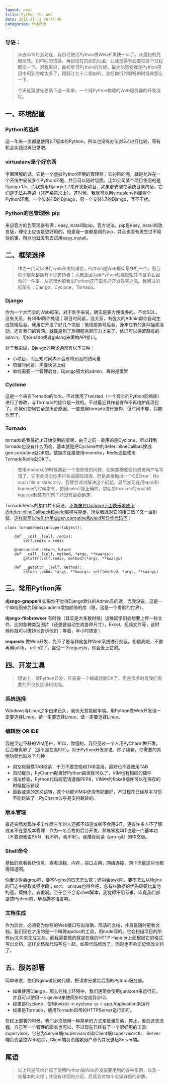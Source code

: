 ```yaml
---
layout: post
title: Python for Web
date: 2015-11-15 20:44:46
categories: Web开发
---
```


### 导语：
> 从去年12月到现在，我已经使用Python做Web开发快一年了。从最初的亮眼茫然，到中间的烦躁，再到现在的如饥似渴，让我觉得有必要把这个过程回忆一下。对我来说，最初学习Python的时候，最大的感受就是Python项目中用到的库太多了，跟怒江七十二拐似的，总在你行的顺畅的时候来那么一下。

> 今天这篇就先总结下这一年来，一个纯Python构建的Web服务器的开发流程。

##  一、环境配置

### Python的选择
这一年来一直都是使用2.7版本的Python，所以也没有办法对3.4进行比较，等有机会实践过再记录吧。

### virtualenv是个好东西
字面理解的话，它是一个虚拟Python环境的管理器；它的目的呢，就是允许在一个系统中安装多个Python环境，并且可以随时切换。比如公司某个项目使用的是Django 1.5，而我想用Django 1.7来开发新项目，如果都安装在系统目录的话，它们是无法共存的（非严格意义上）。这时候，我就可以用virtualenv构建两个Python环境，一个安装1.5的Djnago，另一个安装1.7的Django，互不干扰。

### Python的包管理器: pip
来自官方的包管理器有俩：easy_install和pip。官方说法，pip是easy_install的改良版，理论上应该是更好用的，但是我一直都是用的pip，并且也没有发生过不愉快的事，所以也就没有去试用easy_install。

## 二、框架选择
> 作为一门可以进行web开发的语言，Python是Web框架最多的一个，而且每个框架都拥有不少支持者；大概是因为用Python创建框架并不是多么困难的一件事，从这里也能看出Python这门语言的开发效率之高。我用过的框架有：Django，Cyclone，Tornado。

### Django
作为一个大而全的Web框架，对于新手来说，确实是要方便很多的。不会SQL，没有关系，有ORM帮你处理；项目时间紧，没关系，有强大的Admin帮你自动生成管理后台。我用它开发了好几个项目：微信服务号后台，逢年过节的各种抽奖活动，还有我们的官网。就算是到了后期服务器压力上来了，依旧可以保留原有的admin，用tornado或者golang来重构API接口。

对于我来说，Django的用途通常有以下三种：

+ 小项目，而且短时间内不会有特别高的访问量
+ 项目时间紧，需要快速上线
+ 单纯需要一个管理后台，Django强大的admin，真的是很赞

### Cyclone
这是一个来自Tornado的fork，不过使用了twisted（一个异步的Python网络库）进行了修改，与Tornado的接口是一致的。不过最近其作者宣布不再维护此项目了。而我们使用它全是历史原因，一直想用tornado进行重构，但时间不够，只能作罢了。

### Tornado
tornado是我最近才开始使用的框架，由于之前一直用的是Cyclone，所以转到tornado也没有什么困难，基本就是把Cyclone中的defer.inlineCallbac换成gen.coroutine就OK啦。数据库连接使用momoko，Redis连接使用TornadoRedis就OK了。

> 使用momoko的时候遇到一个很奇怪的问题，如果数据库密码或者用户名写错了，它不会提示你用户名或密码错误，而是直接抛出一个OSError：No such file or directory。我曾尝试过解决这个问题，最后发现在用epoll和kqueue的时候才有，使用select是正确的，貌似是tornado的epoll和kqueue封装有问题？还没有最终确定。


TornadoRedis的接口并不简洁，不能像在Cyclone下面快乐地使用@defer.inlineCallback和yield那样写异步，所以我就对它的接口做了又一层封装，这样就可以快乐地用@gen.coroutine和yield写异步代码了：

    class TornadoRedisWrapper(object):                                                 

        def __init__(self, redis):
            self.redis = redis

        @concurrent.return_future                                                      
        def __call__(self, method, *args, **kwargs):
            getattr(self.redis, method)(*args, **kwargs)

        def __getattr__(self, method):
            return lambda *args, **kwargs: self(method, *args, **kwargs)

## 三、常用Python库

**django-grappelli**  如果你不觉得Django默认的Admin丑的话，当我没说。这是一个单纯用来为Djnago.admin增加颜值的库（嗯，这是一个看脸的世界）。

**django-filebrowser**  有时候（其实是大多数时候）运维同学们会想要上传一些文件，比如各种类型图片（还想要自动生成各种尺寸），Excel，视频文件等，这时候你就可以傲娇地告诉他们：等着，半小时搞定！

**requests**  做Web开发，免不了要与其他各种Web系统进行交互。相信我吧，不要再用urllib， urllib2了，尝试一下requests，你会爱上它的。

## 四、开发工具
> 理论上，做Python开发，只需要一个编辑器就OK了。但是很多时候我们需要的不仅仅是编辑功能。

### 系统选择
Windows与Linux之争由来已久，我也无意挑起争端。用Python做Web开发请一定要选择Linux，请一定要选择Linux，请一定要选择Linux。

### 编辑器 OR IDE
我是坚定不移的VIM用户，所以，你懂的。我只见过一个人用PyCharm做开发，后台被离职了（这不是在黑IDE）。对于Python开发来说，除了编辑，你需要的其他功能也就以下几种：

+ 用空格替换TAB缩紧，千万不要空格和TAB混用，最好也不要使用TAB
+ 自动提示，PyCharm配置好Python路径就可以了，VIM也有相应的插件
+ 语法检查，Python代码规范请遵循PEP8，VIM中的flake8插件可以在保存的时候提示错误
+ 函数或类的定义跳转，这个功能VIM中还没有配置好，不过现在已经基本习惯不能跳转了；PyCharm似乎是支持跳转的。

### 版本管理
最近突然发现许多工作两三年的人还都不知道或者不会用GIT，更有许多人不了解或者不在意版本管理，作为一名合格的后台开发，熟练掌握GIT也是一门基本功（不要跟我说SVN，我不听，我不听）。我推荐阅读《pro-git》的中文版。

### Shell命令
基础的查看系统信息，查看进程，内存，端口占用，网络连接，网卡流量这些也都得知道啊。

你至少得会grep吧，要不Nginx的日志怎么查；还得会awk吧，要不怎么从Nginx的日志中提取关键字段；sort， unique也得会吧，总有些数据的优先级要比其他的高，得排序，去重啊。至于会不会写shell脚本，我觉得不用苛求，毕竟我们都是搞Python的，毕竟脚本语言嘛。

### 文档生成
作为后台，必须要为你写的Web接口写出准确，简洁的文档，并且要随时更新文档。我们现在才用的是一个叫做apidoc的工具，用node写的。它会扫描项目的所有py文件来生成文档，而我需要做的就是在我的HTTP Handler上面根据它的格式写出文档，这样文档和代码写在一起，如果代码修改了，同时也不会忘记修改文档了。

## 五、服务部署
简单来说，使用Nginx做反向代理，把请求分发给后面的Python服务器。

+ 如果使用Django，那么在线上环境中，我们通常会使用gunicorn来运行它，并且可以使用－k gevent来使同步IO变成异步IO。
+ 如果是Cyclone，使用twistd -n cyclone -p <port> -r app.Application来运行
+ 如果是Tornado，使用Tornado自带的HTTPServer运行即可。

在线上部署的时候，我们必须使用一种简单的方式来批量启动，停止，重启这些进程，自己写一个管理的脚本也可以，不过现在已经有了一个很好用的工具: supervisor，它分为Server端(supervisord)和Client端(supervisorctl)，Server端负责监控Web进程，Client端负责接收用户命令并发送给Server端。

## 尾语
> 以上只是简单介绍了使用Python做Web开发需要用到的各种东西，以及一些基本的流程；并没有详细的介绍，后续会对每个点做详细的讲解。
